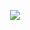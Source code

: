 <p align="center">
<img src='https://user-images.githubusercontent.com/78816489/183308083-a039e9ed-e824-4fc0-94bd-d3d4b78e23af.gif' />
</p>
